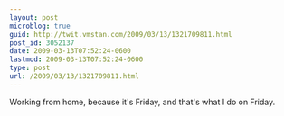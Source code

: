```yaml
---
layout: post
microblog: true
guid: http://twit.vmstan.com/2009/03/13/1321709811.html
post_id: 3052137
date: 2009-03-13T07:52:24-0600
lastmod: 2009-03-13T07:52:24-0600
type: post
url: /2009/03/13/1321709811.html
---
```

Working from home, because it's Friday, and that's what I do on Friday.
